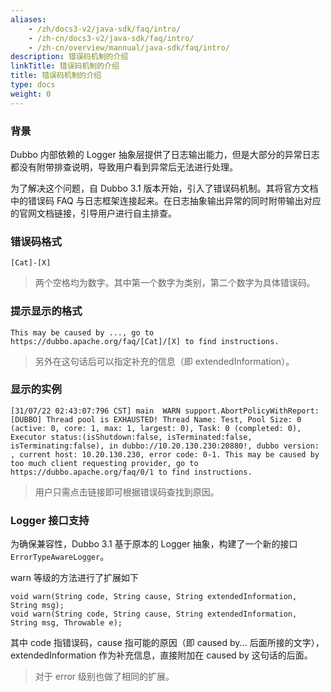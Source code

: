 ```yaml
---
aliases:
    - /zh/docs3-v2/java-sdk/faq/intro/
    - /zh-cn/docs3-v2/java-sdk/faq/intro/
    - /zh-cn/overview/mannual/java-sdk/faq/intro/
description: 错误码机制的介绍
linkTitle: 错误码机制的介绍
title: 错误码机制的介绍
type: docs
weight: 0
---
```







### 背景
Dubbo 内部依赖的 Logger 抽象层提供了日志输出能力，但是大部分的异常日志都没有附带排查说明，导致用户看到异常后无法进行处理。

为了解决这个问题，自 Dubbo 3.1 版本开始，引入了错误码机制。其将官方文档中的错误码 FAQ 与日志框架连接起来。在日志抽象输出异常的同时附带输出对应的官网文档链接，引导用户进行自主排查。

### 错误码格式
`[Cat]-[X]`

> 两个空格均为数字。其中第一个数字为类别，第二个数字为具体错误码。

### 提示显示的格式
```
This may be caused by ..., go to https://dubbo.apache.org/faq/[Cat]/[X] to find instructions.
```
> 另外在这句话后可以指定补充的信息（即 extendedInformation）。

### 显示的实例
```
[31/07/22 02:43:07:796 CST] main  WARN support.AbortPolicyWithReport:  [DUBBO] Thread pool is EXHAUSTED! Thread Name: Test, Pool Size: 0 (active: 0, core: 1, max: 1, largest: 0), Task: 0 (completed: 0), Executor status:(isShutdown:false, isTerminated:false, isTerminating:false), in dubbo://10.20.130.230:20880!, dubbo version: , current host: 10.20.130.230, error code: 0-1. This may be caused by too much client requesting provider, go to https://dubbo.apache.org/faq/0/1 to find instructions.
```

> 用户只需点击链接即可根据错误码查找到原因。

### Logger 接口支持
为确保兼容性，Dubbo 3.1 基于原本的 Logger 抽象，构建了一个新的接口 `ErrorTypeAwareLogger`。

warn 等级的方法进行了扩展如下
```
void warn(String code, String cause, String extendedInformation, String msg);
void warn(String code, String cause, String extendedInformation, String msg, Throwable e);
```

其中 code 指错误码，cause 指可能的原因（即 caused by... 后面所接的文字），extendedInformation 作为补充信息，直接附加在 caused by 这句话的后面。

> 对于 error 级别也做了相同的扩展。
